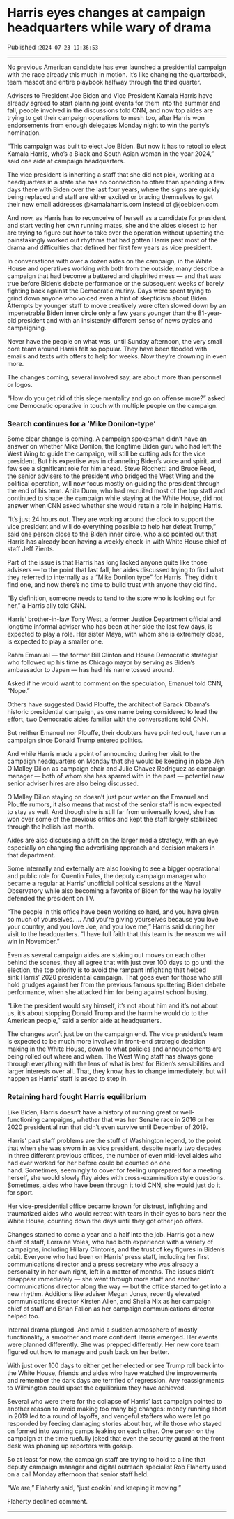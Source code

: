 # Harris eyes changes at campaign headquarters while wary of drama

Published :`2024-07-23 19:36:53`

---

No previous American candidate has ever launched a presidential campaign with the race already this much in motion. It’s like changing the quarterback, team mascot and entire playbook halfway through the third quarter.

Advisers to President Joe Biden and Vice President Kamala Harris have already agreed to start planning joint events for them into the summer and fall, people involved in the discussions told CNN, and now top aides are trying to get their campaign operations to mesh too, after Harris won endorsements from enough delegates Monday night to win the party’s nomination.

“This campaign was built to elect Joe Biden. But now it has to retool to elect Kamala Harris, who’s a Black and South Asian woman in the year 2024,” said one aide at campaign headquarters.

The vice president is inheriting a staff that she did not pick, working at a headquarters in a state she has no connection to other than spending a few days there with Biden over the last four years, where the signs are quickly being replaced and staff are either excited or bracing themselves to get their new email addresses @kamalaharris.com instead of @joebiden.com.

And now, as Harris has to reconceive of herself as a candidate for president and start vetting her own running mates, she and the aides closest to her are trying to figure out how to take over the operation without upsetting the painstakingly worked out rhythms that had gotten Harris past most of the drama and difficulties that defined her first few years as vice president.

In conversations with over a dozen aides on the campaign, in the White House and operatives working with both from the outside, many describe a campaign that had become a battered and dispirited mess — and that was true before Biden’s debate performance or the subsequent weeks of barely fighting back against the Democratic mutiny. Days were spent trying to grind down anyone who voiced even a hint of skepticism about Biden. Attempts by younger staff to move creatively were often slowed down by an impenetrable Biden inner circle only a few years younger than the 81-year-old president and with an insistently different sense of news cycles and campaigning.

Never have the people on what was, until Sunday afternoon, the very small core team around Harris felt so popular. They have been flooded with emails and texts with offers to help for weeks. Now they’re drowning in even more.

The changes coming, several involved say, are about more than personnel or logos.

“How do you get rid of this siege mentality and go on offense more?” asked one Democratic operative in touch with multiple people on the campaign.

### Search continues for a ‘Mike Donilon-type’

Some clear change is coming. A campaign spokesman didn’t have an answer on whether Mike Donilon, the longtime Biden guru who had left the West Wing to guide the campaign, will still be cutting ads for the vice president. But his expertise was in channeling Biden’s voice and spirit, and few see a significant role for him ahead. Steve Ricchetti and Bruce Reed, the senior advisers to the president who bridged the West Wing and the political operation, will now focus mostly on guiding the president through the end of his term. Anita Dunn, who had recruited most of the top staff and continued to shape the campaign while staying at the White House, did not answer when CNN asked whether she would retain a role in helping Harris.

“It’s just 24 hours out. They are working around the clock to support the vice president and will do everything possible to help her defeat Trump,” said one person close to the Biden inner circle, who also pointed out that Harris has already been having a weekly check-in with White House chief of staff Jeff Zients.

Part of the issue is that Harris has long lacked anyone quite like those advisers — to the point that last fall, her aides discussed trying to find what they referred to internally as a “Mike Donilon type” for Harris. They didn’t find one, and now there’s no time to build trust with anyone they did find.

“By definition, someone needs to tend to the store who is looking out for her,” a Harris ally told CNN.

Harris’ brother-in-law Tony West, a former Justice Department official and longtime informal adviser who has been at her side the last few days, is expected to play a role. Her sister Maya, with whom she is extremely close, is expected to play a smaller one.

Rahm Emanuel — the former Bill Clinton and House Democratic strategist who followed up his time as Chicago mayor by serving as Biden’s ambassador to Japan — has had his name tossed around.

Asked if he would want to comment on the speculation, Emanuel told CNN, “Nope.”

Others have suggested David Plouffe, the architect of Barack Obama’s historic presidential campaign, as one name being considered to lead the effort, two Democratic aides familiar with the conversations told CNN.

But neither Emanuel nor Plouffe, their doubters have pointed out, have run a campaign since Donald Trump entered politics.

And while Harris made a point of announcing during her visit to the campaign headquarters on Monday that she would be keeping in place Jen O’Malley Dillon as campaign chair and Julie Chavez Rodriguez as campaign manager — both of whom she has sparred with in the past — potential new senior adviser hires are also being discussed.

O’Malley Dillon staying on doesn’t just pour water on the Emanuel and Plouffe rumors, it also means that most of the senior staff is now expected to stay as well. And though she is still far from universally loved, she has won over some of the previous critics and kept the staff largely stabilized through the hellish last month.

Aides are also discussing a shift on the larger media strategy, with an eye especially on changing the advertising approach and decision makers in that department.

Some internally and externally are also looking to see a bigger operational and public role for Quentin Fulks, the deputy campaign manager who became a regular at Harris’ unofficial political sessions at the Naval Observatory while also becoming a favorite of Biden for the way he loyally defended the president on TV.

“The people in this office have been working so hard, and you have given so much of yourselves. … And you’re giving yourselves because you love your country, and you love Joe, and you love me,” Harris said during her visit to the headquarters. “I have full faith that this team is the reason we will win in November.”

Even as several campaign aides are staking out moves on each other behind the scenes, they all agree that with just over 100 days to go until the election, the top priority is to avoid the rampant infighting that helped sink Harris’ 2020 presidential campaign. That goes even for those who still hold grudges against her from the previous famous sputtering Biden debate performance, when she attacked him for being against school busing.

“Like the president would say himself, it’s not about him and it’s not about us, it’s about stopping Donald Trump and the harm he would do to the American people,” said a senior aide at headquarters.

The changes won’t just be on the campaign end. The vice president’s team is expected to be much more involved in front-end strategic decision making in the White House, down to what policies and announcements are being rolled out where and when. The West Wing staff has always gone through everything with the lens of what is best for Biden’s sensibilities and larger interests over all. That, they know, has to change immediately, but will happen as Harris’ staff is asked to step in.

### Retaining hard fought Harris equilibrium

Like Biden, Harris doesn’t have a history of running great or well-functioning campaigns, whether that was her Senate race in 2016 or her 2020 presidential run that didn’t even survive until December of 2019.

Harris’ past staff problems are the stuff of Washington legend, to the point that when she was sworn in as vice president, despite nearly two decades in three different previous offices, the number of even mid-level aides who had ever worked for her before could be counted on one hand. Sometimes, seemingly to cover for feeling unprepared for a meeting herself, she would slowly flay aides with cross-examination style questions. Sometimes, aides who have been through it told CNN, she would just do it for sport.

Her vice-presidential office became known for distrust, infighting and traumatized aides who would retreat with tears in their eyes to bars near the White House, counting down the days until they got other job offers.

Changes started to come a year and a half into the job. Harris got a new chief of staff, Lorraine Voles, who had both experience with a variety of campaigns, including Hillary Clinton’s, and the trust of key figures in Biden’s orbit. Everyone who had been on Harris’ press staff, including her first communications director and a press secretary who was already a personality in her own right, left in a matter of months. The issues didn’t disappear immediately — she went through more staff and another communications director along the way — but the office started to get into a new rhythm. Additions like adviser Megan Jones, recently elevated communications director Kirsten Allen, and Sheila Nix as her campaign chief of staff and Brian Fallon as her campaign communications director helped too.

Internal drama plunged. And amid a sudden atmosphere of mostly functionality, a smoother and more confident Harris emerged. Her events were planned differently. She was prepped differently. Her new core team figured out how to manage and push back on her better.

With just over 100 days to either get her elected or see Trump roll back into the White House, friends and aides who have watched the improvements and remember the dark days are terrified of regression. Any reassignments to Wilmington could upset the equilibrium they have achieved.

Several who were there for the collapse of Harris’ last campaign pointed to another reason to avoid making too many big changes: money running short in 2019 led to a round of layoffs, and vengeful staffers who were let go responded by feeding damaging stories about her, while those who stayed on formed into warring camps leaking on each other. One person on the campaign at the time ruefully joked that even the security guard at the front desk was phoning up reporters with gossip.

So at least for now, the campaign staff are trying to hold to a line that deputy campaign manager and digital outreach specialist Rob Flaherty used on a call Monday afternoon that senior staff held.

“We are,” Flaherty said, “just cookin’ and keeping it moving.”

Flaherty declined comment.

---

